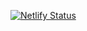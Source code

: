 [![Netlify Status](https://api.netlify.com/api/v1/badges/9c7f38c0-8ab3-4cde-b857-e60c10baf4d6/deploy-status)](https://app.netlify.com/sites/me-alesa/deploys)
